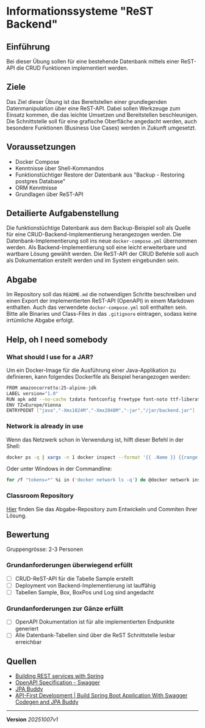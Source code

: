 # Informationssysteme "ReST Backend"

## Einführung
Bei dieser Übung sollen für eine bestehende Datenbank mittels einer ReST-API die CRUD Funktionen implementiert werden.

## Ziele
Das Ziel dieser Übung ist das Bereitstellen einer grundlegenden Datenmanipulation über eine ReST-API. Dabei sollen Werkzeuge zum Einsatz kommen, die das leichte Umsetzen und Bereitstellen beschleunigen. Die Schnittstelle soll für eine grafische Oberfläche angedacht werden, auch besondere Funktionen (Business Use Cases) werden in Zukunft umgesetzt.

## Voraussetzungen
+ Docker Compose
+ Kenntnisse über Shell-Kommandos
+ Funktionstüchtiger Restore der Datenbank aus "Backup - Restoring postgres Database"
+ ORM Kenntnisse
+ Grundlagen über ReST-API

## Detailierte Aufgabenstellung
Die funktionstüchtige Datenbank aus dem Backup-Beispiel soll als Quelle für eine CRUD-Backend-Implementierung herangezogen werden. Die Datenbank-Implementierung soll ins neue `docker-compose.yml` übernommen werden. Als Backend-Implementierung soll eine leicht erweiterbare und wartbare Lösung gewählt werden. Die ReST-API der CRUD Befehle soll auch als Dokumentation erstellt werden und im System eingebunden sein.

## Abgabe
Im Repository soll das `README.md` die notwendigen Schritte beschreiben und einen Export der implementierten ReST-API (OpenAPI) in einem Markdown enthalten. Auch das verwendete `docker-compose.yml` soll enthalten sein. Bitte alle Binaries und Class-Files in das `.gitignore` eintragen, sodass keine irrtümliche Abgabe erfolgt.

## Help, oh I need somebody
### What should I use for a JAR?
Um ein Docker-Image für die Ausführung einer Java-Applikation zu definieren, kann folgendes Dockerfile als Beispiel herangezogen werden:
```sh
FROM amazoncorretto:25-alpine-jdk
LABEL version="1.0"
RUN apk add --no-cache tzdata fontconfig freetype font-noto ttf-liberation busybox-extras curl
ENV TZ=Europe/Vienna
ENTRYPOINT ["java","-Xms1024M","-Xmx2048M","-jar","/jar/backend.jar"]
```

### Network is already in use
Wenn das Netzwerk schon in Verwendung ist, hilft dieser Befehl in der Shell:
```bash
docker ps -q | xargs -n 1 docker inspect --format '{{ .Name }} {{range .NetworkSettings.Networks}} {{.IPAddress}}{{end}}' | sed 's#^/##';
```
Oder unter Windows in der Commandline:
```sh
for /f "tokens=*" %i in ('docker network ls -q') do @docker network inspect %i --format "{{.Name}}: {{range .IPAM.Config}}{{.Subnet}}{{end}}"
```

### Classroom Repository
[Hier](https://classroom.github.com/a/3oEvnmk5) finden Sie das Abgabe-Repository zum Entwickeln und Commiten Ihrer Lösung.

## Bewertung
Gruppengrösse: 2-3 Personen
### Grundanforderungen überwiegend erfüllt
- [ ] CRUD-ReST-API für die Tabelle Sample erstellt
- [ ] Deployment von Backend-Implementierung ist lauffähig
- [ ] Tabellen Sample, Box, BoxPos und Log sind angedacht 

### Grundanforderungen zur Gänze erfüllt
- [ ] OpenAPI Dokumentation ist für alle implementierten Endpunkte generiert
- [ ] Alle Datenbank-Tabellen sind über die ReST Schnittstelle lesbar erreichbar

## Quellen
* [Building REST services with Spring](https://spring.io/guides/tutorials/rest)
* [OpenAPI Specification - Swagger](https://swagger.io/resources/open-api/)
* [JPA Buddy](https://www.jetbrains.com/help/idea/jpa-buddy.html)
* [API-First Development | Build Spring Boot Application With Swagger Codegen and JPA Buddy](https://jpa-buddy.com/guides/api-first-development-build-spring-boot-application/)

---
**Version** *20251007v1*
